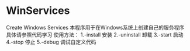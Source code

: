 # WinServices
Create Windows Services
本程序用于在Windows系统上创建自己的服务程序
具体请参照代码学习
使用方法：
1.-install  安装
2.-uninstall 卸载
3.-start 启动
4.-stop 停止
5.-debug 调试自定义代码
